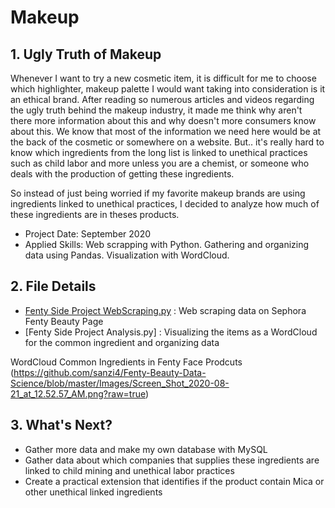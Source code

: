# Makeup

## 1. Ugly Truth of Makeup
Whenever I want to try a new cosmetic item, it is difficult for me to choose which highlighter, makeup palette I would want taking into consideration is it an ethical brand. After reading so numerous articles and videos regarding the ugly truth behind the makeup industry, it made me think why aren't there more information about this and why doesn't more consumers know about this. We know that most of the information we need here would be at the back of the cosmetic or somewhere on a website. But.. it's really hard to know which ingredients from the long list is linked to unethical practices such as child labor and more unless you are a chemist, or someone who deals with the production of getting these ingredients.

So instead of just being worried if my favorite makeup brands are using ingredients linked to unethical practices, I decided to analyze how much of these ingredients are in theses products.

- Project Date: September 2020
- Applied Skills: Web scrapping with Python. Gathering and organizing data using Pandas. Visualization with WordCloud.

## 2. File Details

- [Fenty Side Project WebScraping.py](http://scraping.py) : Web scraping data on Sephora Fenty Beauty Page
- [Fenty Side Project Analysis.py] : Visualizing the items as a WordCloud for the common ingredient and organizing data

WordCloud Common Ingredients in Fenty Face Prodcuts
(https://github.com/sanzi4/Fenty-Beauty-Data-Science/blob/master/Images/Screen_Shot_2020-08-21_at_12.52.57_AM.png?raw=true)

## 3. What's Next?

- Gather more data and make my own database with MySQL
- Gather data about which companies that supplies these ingredients are linked to child mining and unethical labor practices
- Create a practical extension that identifies if the product contain Mica or other unethical linked ingredients
